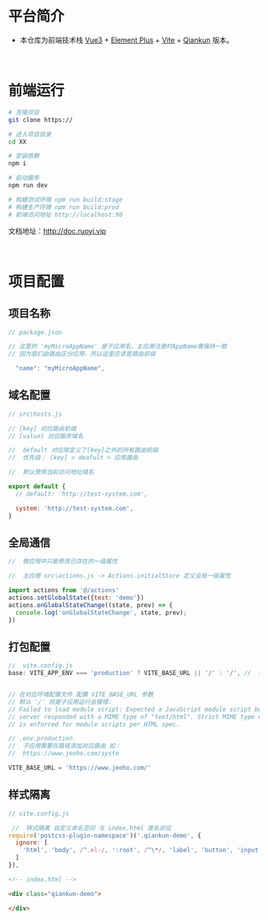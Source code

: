 # 平台简介

* 本仓库为前端技术栈 [Vue3](https://v3.cn.vuejs.org) + [Element Plus](https://element-plus.org/zh-CN) + [Vite](https://cn.vitejs.dev) + [Qiankun](https://qiankun.umijs.org/) 版本。

<br>

# 前端运行

```bash
# 克隆项目
git clone https://

# 进入项目目录
cd XX

# 安装依赖
npm i

# 启动服务
npm run dev

# 构建测试环境 npm run build:stage
# 构建生产环境 npm run build:prod
# 前端访问地址 http://localhost:90
```

文档地址：http://doc.ruoyi.vip

<br>

# 项目配置


## 项目名称

```javascript
// package.json

// 这里的 'myMicroAppName' 是子应用名，主应用注册时AppName需保持一致
// 因为我们由路由区分应用，所以这里应该是路由前缀

  "name": "myMicroAppName",
```

## 域名配置

```javascript
// src\hosts.js

// [key] 对应路由前缀
// [value] 对应服务域名

//  default 对应除定义了[key]之外的所有路由前缀
//  优先级： [key] > deafult > 应用路由

//  默认使用当前访问地址域名

export default {
  // default: 'http://test-system.com',

  system: 'http://test-system.com',
}
```

## 全局通信

```javascript
//  微应用中只能修改已存在的一级属性

//  主应用 src\actions.js -> Actions.initialStore 定义全局一级属性

import actions from '@/actions'
actions.setGlobalState({test: 'demo'})
actions.onGlobalStateChange((state, prev) => {
  console.log('onGlobalStateChange', state, prev);
})
```

## 打包配置

```javascript
//  vite.config.js
base: VITE_APP_ENV === 'production' ? VITE_BASE_URL || '/' : '/', //  打包路径


// 在对应环境配置文件 配置 VITE_BASE_URL 参数
// 默认 '/' 但是子应用运行会报错: 
// Failed to load module script: Expected a JavaScript module script but the
// server responded with a MIME type of "text/html". Strict MIME type checking
// is enforced for module scripts per HTML spec.

// .env.production
//  子应用需要在路径添加对应路由 如：
//  https://www.jeoho.com/syste

VITE_BASE_URL = 'https://www.jeoho.com/' 
```

## 样式隔离

```javascript
// vite.config.js

 //  样式隔离 自定义命名空间 与 index.html 类名对应
require('postcss-plugin-namespace')('.qiankun-demo', {
  ignore: [
    'html', 'body', /^.el-/, ':root', /^\*/, 'label', 'button', 'input', 'select', 'textarea',
  ]
}),
```

```html
<!-- index.html -->

<div class="qiankun-demo">

</div>
```